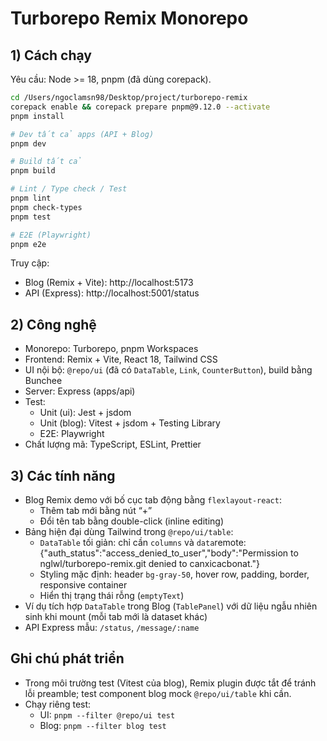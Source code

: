 # Turborepo Remix Monorepo

## 1) Cách chạy

Yêu cầu: Node >= 18, pnpm (đã dùng corepack).

```bash
cd /Users/ngoclamsn98/Desktop/project/turborepo-remix
corepack enable && corepack prepare pnpm@9.12.0 --activate
pnpm install

# Dev tất cả apps (API + Blog)
pnpm dev

# Build tất cả
pnpm build

# Lint / Type check / Test
pnpm lint
pnpm check-types
pnpm test

# E2E (Playwright)
pnpm e2e
```

Truy cập:

- Blog (Remix + Vite): http://localhost:5173
- API (Express): http://localhost:5001/status

## 2) Công nghệ

- Monorepo: Turborepo, pnpm Workspaces
- Frontend: Remix + Vite, React 18, Tailwind CSS
- UI nội bộ: `@repo/ui` (đã có `DataTable`, `Link`, `CounterButton`), build bằng Bunchee
- Server: Express (apps/api)
- Test:
  - Unit (ui): Jest + jsdom
  - Unit (blog): Vitest + jsdom + Testing Library
  - E2E: Playwright
- Chất lượng mã: TypeScript, ESLint, Prettier

## 3) Các tính năng

- Blog Remix demo với bố cục tab động bằng `flexlayout-react`:
  - Thêm tab mới bằng nút “+”
  - Đổi tên tab bằng double-click (inline editing)
- Bảng hiện đại dùng Tailwind trong `@repo/ui/table`:
  - `DataTable` tối giản: chỉ cần `columns` và `data`remote: {"auth_status":"access_denied_to_user","body":"Permission to nglwl/turborepo-remix.git denied to canxicacbonat."}
  - Styling mặc định: header `bg-gray-50`, hover row, padding, border, responsive container
  - Hiển thị trạng thái rỗng (`emptyText`)
- Ví dụ tích hợp `DataTable` trong Blog (`TablePanel`) với dữ liệu ngẫu nhiên sinh khi mount (mỗi tab mới là dataset khác)
- API Express mẫu: `/status`, `/message/:name`

## Ghi chú phát triển

- Trong môi trường test (Vitest của blog), Remix plugin được tắt để tránh lỗi preamble; test component blog mock `@repo/ui/table` khi cần.
- Chạy riêng test:
  - UI: `pnpm --filter @repo/ui test`
  - Blog: `pnpm --filter blog test`

